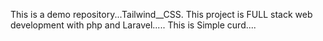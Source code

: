 This is a demo repository...Tailwind__CSS. This project is FULL stack web development with php and Laravel.....
This is Simple curd....
